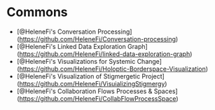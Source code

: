 Commons
=======
* [@HeleneFi's Conversation Processing] (https://github.com/HeleneFi/Conversation-processing)
* [@HeleneFi's Linked Data Exploration Graph] (https://github.com/HeleneFi/linked-data-exploration-graph)
* [@HeleneFi's Visualizations for Systemic Change] (https://github.com/HeleneFi/Holoptic-Borderspace-Visualization)
* [@HeleneFi's Visualization of Stigmergetic Project] (https://github.com/HeleneFi/VisuializingStigmergy)
* [@HeleneFi's Collaboration Flows Processes & Spaces] (https://github.com/HeleneFi/CollabFlowProcessSpace)
